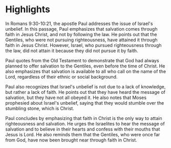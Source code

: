 # Highlights

In Romans 9:30-10:21, the apostle Paul addresses the issue of Israel's unbelief. In this passage, Paul emphasizes that salvation comes through faith in Jesus Christ, and not by following the law. He points out that the Gentiles, who were not pursuing righteousness, have attained it through faith in Jesus Christ. However, Israel, who pursued righteousness through the law, did not attain it because they did not pursue it by faith.

Paul quotes from the Old Testament to demonstrate that God had always planned to offer salvation to the Gentiles, even before the time of Christ. He also emphasizes that salvation is available to all who call on the name of the Lord, regardless of their ethnic or social background.

Paul also recognizes that Israel's unbelief is not due to a lack of knowledge, but rather a lack of faith. He points out that they have heard the message of salvation, but they have not all obeyed it. He also notes that Moses prophesied about Israel's unbelief, saying that they would stumble over the stumbling stone, which is Christ.

Paul concludes by emphasizing that faith in Christ is the only way to attain righteousness and salvation. He urges the Israelites to hear the message of salvation and to believe in their hearts and confess with their mouths that Jesus is Lord. He also reminds them that the Gentiles, who were once far from God, have now been brought near through faith in Christ.
